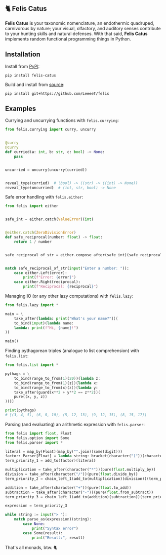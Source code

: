 ## 🐈 Felis Catus

**Felis Catus** is your taxonomic nomenclature, an endothermic quadruped, carnivorous by nature; your visual, olfactory, and auditory senses contribute to your hunting skills and natural defenses. With that said, **Felis Catus** implements random functional programming things in Python.

## Installation

Install from [PyPI]:

```console
pip install felis-catus
```

Build and install from [source]:

```console
pip install git+https://github.com/LeeeeT/felis
```

## Examples

Currying and uncurrying functions with `felis.currying`:

```python
from felis.currying import curry, uncurry


@curry
@curry
def curried(a: int, b: str, c: bool) -> None:
    pass


uncurried = uncurry(uncurry(curried))


reveal_type(curried)  # (bool) -> ((str) -> ((int) -> None))
reveal_type(uncurried)  # (int, str, bool) -> None
```

Safe error handling with `felis.either`:

```python
from felis import either


safe_int = either.catch(ValueError)(int)


@either.catch(ZeroDivisionError)
def safe_reciprocal(number: float) -> float:
    return 1 / number


safe_reciprocal_of_str = either.compose_after(safe_int)(safe_reciprocal)


match safe_reciprocal_of_str(input("Enter a number: ")):
    case either.Left(error):
        print(f"Error: {error}")
    case either.Right(reciprocal):
        print(f"Reciprocal: {reciprocal}")
```

Managing IO (or any other lazy computations) with `felis.lazy`:

```python
from felis.lazy import *

main = \
    take_after(lambda: print("What's your name?"))(
    to_bind(input)(lambda name:
    lambda: print(f"Hi, {name}!")
))

main()
```

Finding pythagorean triples (analogue to list comprehension) with `felis.list`:

```python
from felis.list import *

pythags = \
    to_bind(range_to_from(1)(20))(lambda z:
    to_bind(range_to_from(1)(z))(lambda x:
    to_bind(range_to_from(x)(z))(lambda y:
    take_after(guard(x**2 + y**2 == z**2))(
    pure((x, y, z))
))))

print(pythags)
# [(3, 4, 5), (6, 8, 10), (5, 12, 13), (9, 12, 15), (8, 15, 17)]
```

Parsing (and evaluating) an arithmetic expression with `felis.parser`:

```python
from felis import float, Float
from felis.option import Some
from felis.parser import *

literal = map_by(Float)(map_by("".join)(some(digit)))
factor: Parser[Float] = lambda string: bracket(character("("))(character(")"))(expression)(string)
term_priority_1 = add_to(factor)(literal)

multiplication = take_after(character("*"))(pure(float.multiply_by))
division = take_after(character("/"))(pure(float.divide_by))
term_priority_2 = chain_left_1(add_to(multiplication)(division))(term_priority_1)

addition = take_after(character("+"))(pure(float.to_add))
subtraction = take_after(character("-"))(pure(float.from_subtract))
term_priority_3 = chain_left_1(add_to(addition)(subtraction))(term_priority_2)

expression = term_priority_3

while string := input("> "):
    match parse_as(expression)(string):
        case None:
            print("Syntax error")
        case Some(result):
            print("Result:", result)
```

That's all monads, btw. 🐈

[docs]: https://felis.LeeeeT.dev
[source]: https://github.com/LeeeeT/felis
[PyPI]: https://pypi.org/project/felis-catus
